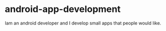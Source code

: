android-app-development
=======================

Iam an android developer and I develop small apps that people would like.
